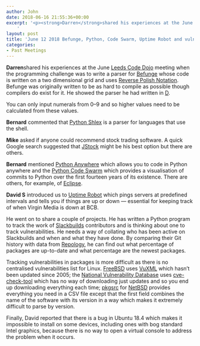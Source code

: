```yaml
---
author: John
date: 2018-06-16 21:55:36+00:00
excerpt: '<p><strong>Darren</strong>shared his experiences at the June <a href="https://leedscodedojo.github.io/" type="text/html">Leeds Code Dojo</a> meeting when the programming challenge was to write a parser for <a href="https://en.wikipedia.org/wiki/Befunge" type="text/html">Befunge</a> whose code is written on a two dimensional grid and uses <a href="https://en.wikipedia.org/wiki/Reverse_Polish_notation" type="text/html">Reverse Polish Notation</a>. Befunge was originally written to be as hard to compile as possible though compilers do exist for it. He showed the parser he had written in <a href="https://dlang.org/" type="text/html">D</a>.</p>
	'
layout: post
title: 'June 12 2018 Befunge, Python, Code Swarm, Uptime Robot and vulnerabilities Meet'
categories:
- Past Meetings
---
```


<p><strong>Darren</strong>shared his experiences at the June <a href="https://leedscodedojo.github.io/" type="text/html">Leeds Code Dojo</a> meeting when the programming challenge was to write a parser for <a href="https://en.wikipedia.org/wiki/Befunge" type="text/html">Befunge</a> whose code is written on a two dimensional grid and uses <a href="https://en.wikipedia.org/wiki/Reverse_Polish_notation" type="text/html">Reverse Polish Notation</a>. Befunge was originally written to be as hard to compile as possible though compilers do exist for it. He showed the parser he had written in <a href="https://dlang.org/" type="text/html">D</a>.</p><p>You can only input numerals from 0–9 and so higher values need to be calculated from these values.</p><p><strong>Bernard</strong> commented that <a href="https://pymotw.com/2/shlex/" type="text/html">Python Shlex</a> is a parser for languages that use the shell.</p><p><strong>Mike</strong> asked if anyone could recommend stock trading software. A quick Google search suggested that <a href="https://jstock.org/" type="text/html">JStock</a> might be his best option but there are others.</p><p><strong>Bernard</strong> mentioned <a href="https://www.pythonanywhere.com/" type="text/html">Python Anywhere</a> which allows you to code in Python anywhere and the <a href="https://vimeo.com/1093745" type="text/html">Python Code Swarm</a> which provides a visualisation of commits to Python over the first fourteen years of its existence. There are others, for example, of <a href="https://vimeo.com/1130828" type="text/html">Eclipse</a>.</p><p><strong>David S</strong> introduced us to <a href="https://uptimerobot.com/" type="text/html">Uptime Robot</a> which pings servers at predefined intervals and tells you if things are up or down — essential for keeping track of when Virgin Media is down at BCB.</p><p>He went on to share a couple of projects. He has written a Python program to track the work of <a href="http://slackbuilds.org/" type="text/html">Slackbuilds</a> contributors and is thinking about one to track vulnerabilities. He needs a way of collating who has been active on Slackbuilds and when and what they have done. By comparing their Git history with data from <a href="https://repology.org/" type="text/html">Repology</a>, he can find out what percentage of packages are up-to-date and what percentage are the newest packages.</p><p>Tracking vulnerabilities in packages is more difficult as there is no centralised vulnerabilities list for Linux. <a href="https://www.freebsd.org/" type="text/html">FreeBSD</a> uses <a href="https://www.vuxml.org/" type="text/html">VuXML</a> which hasn’t been updated since 2005; the <a href="https://nvd.nist.gov/" type="text/html">National Vulnerability Database</a> uses <a href="https://github.com/clearlinux/cve-check-tool" type="text/html">cve-check-tool</a> which has no way of downloading just updates and so you end up downloading everything each time; <a href="http://www.pkgsrc.org/" type="text/html">pkgsrc</a> for <a href="https://www.netbsd.org/" type="text/html">NetBSD</a> provides everything you need in a CSV file except that the first field combines the name of the software with its version in a way which makes it extremely difficult to parse by version.</p><p>Finally, David reported that there is a bug in Ubuntu 18.4 which makes it impossible to install on some devices, including ones with bog standard Intel graphics, because there is no way to open a virtual console to address the problem when it occurs.</p>
